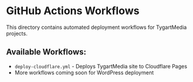 # GitHub Actions Workflows

This directory contains automated deployment workflows for TygartMedia projects.

## Available Workflows:
- `deploy-cloudflare.yml` - Deploys TygartMedia site to Cloudflare Pages
- More workflows coming soon for WordPress deployment
